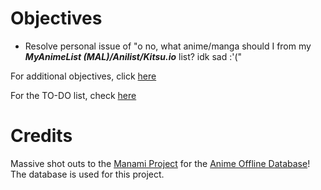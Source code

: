 # Objectives
- Resolve personal issue of "o no, what anime/manga should I from my ***MyAnimeList (MAL)/Anilist/Kitsu.io*** list? idk sad :'("

For additional objectives, click [here](/swift_miru/_docs/objectives.md)

For the TO-DO list, check [here](/swift_miru/_docs/TODO.md)



# Credits
Massive shot outs to the [Manami Project](https://github.com/manami-project) for the [Anime Offline Database](https://github.com/manami-project/anime-offline-database)! The database is used for this project.



